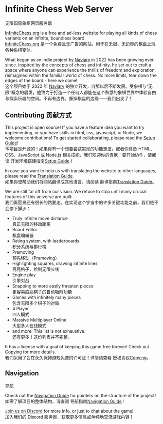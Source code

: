 # Infinite Chess Web Server #
无限国际象棋网页服务器

[InfiniteChess.org](https://www.infinitechess.org) is a free and ad-less website for playing all kinds of chess variants on an infinite, boundless board.  
[InfiniteChess.org](https://www.infinitechess.org) 是一个免费且无广告的网站，用于在无限、无边界的棋盘上玩各种象棋变体。

What began as an indie project by [Naviary](https://www.youtube.com/@Naviary) in 2022 has been growing ever since. Inspired by the concepts of chess and infinity, he set out to craft a space where anyone can experience the thrills of freedom and exploration, reimagined within the familiar world of chess. No more limits, tear down the edges of the board - here we come!  
这个项目始于 2022 年 [Naviary](https://www.youtube.com/@Naviary) 的独立开发，自那以后不断发展。受象棋与“无限”概念的启发，他致力于打造一个任何人都能在这个熟悉的象棋世界中体验自由与探索乐趣的空间。不再有边界，撕掉棋盘的边缘——我们出发了！

## Contributing 贡献方式

This project is open source! If you have a feature idea you want to try implementing, or you have skills in html, css, javascript, or Node, we welcome contributions! To get started collaborating, please read the [Setup Guide](./docs/SETUP.md)!  
本项目是开源的！如果你有一个想要尝试实现的功能想法，或者你具备 HTML、CSS、JavaScript 或 Node.js 相关技能，我们欢迎你的贡献！要开始协作，请阅读 开发环境搭建指南[Setup Guide](./docs/SETUP.md)！

In case you want to help us with translating the website to other languages, please read the [Translation Guide](./docs/TRANSLATIONS.md).  
如果你想帮助我们将网站翻译成其他语言，请阅读 翻译指南[Translation Guide](./docs/TRANSLATIONS.md)。

We are still far off from our vision. We refuse to stop until many crucial features of this universe are built:  
我们离愿景还有很长的路要走。在实现这个宇宙中的许多关键功能之前，我们绝不会停下脚步：
- Truly infinite move distance  
  真正无限的移动距离
- Board Editor  
  棋盘编辑器
- Rating system, with leaderboards  
  积分系统与排行榜
- Premoving  
  预先移动（Premoving）
- Highlighting squares, drawing infinite lines  
  高亮格子、绘制无限长线
- Engine play  
  引擎对战
- Snapping to more easily threaten pieces  
  更容易威胁棋子的自动吸附功能
- Games with infinitely many pieces  
  包含无限多个棋子的对局
- 4 Player  
  四人模式
- Massive Multiplayer Online  
  大型多人在线模式
- and more! This list is not exhaustive.  
  还有更多！这份列表并不完整。

It has a license with a goal of keeping this game free forever! Check out [Copying](./docs/COPYING.md) for more details.  
我们采用了旨在永久保持游戏免费的许可证！详情请查看 授权协议[Copying](./docs/COPYING.md)。

## Navigation ##
导航

Check out the [Navigation Guide](./docs/NAVIGATING.md) for pointers on the structure of the project!  
如需了解项目的整体结构，请查阅 导航指南[Navigation Guide](./docs/NAVIGATING.md)！

[Join us on Discord](https://discord.gg/NFWFGZeNh5) for more info, or just to chat about the game!  
加入我们的 [Discord](https://discord.gg/NFWFGZeNh5) 服务器，获取更多信息或单纯地交流游戏内容！


